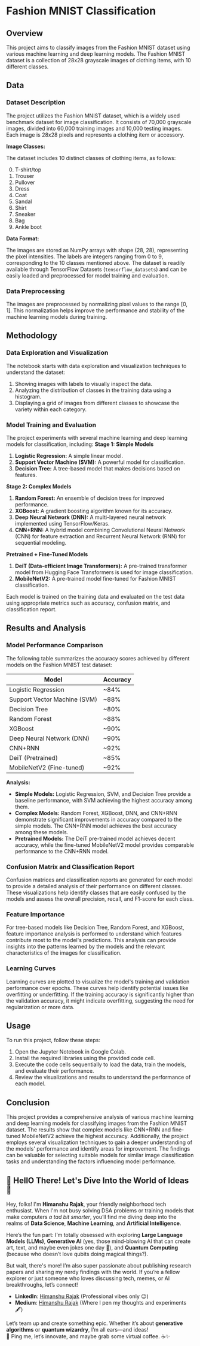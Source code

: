 # Fashion MNIST Classification

## Overview

This project aims to classify images from the Fashion MNIST dataset using various machine learning and deep learning models. The Fashion MNIST dataset is a collection of 28x28 grayscale images of clothing items, with 10 different classes.

## Data

### Dataset Description

The project utilizes the Fashion MNIST dataset, which is a widely used benchmark dataset for image classification. It consists of 70,000 grayscale images, divided into 60,000 training images and 10,000 testing images. Each image is 28x28 pixels and represents a clothing item or accessory.

**Image Classes:**

The dataset includes 10 distinct classes of clothing items, as follows:

0. T-shirt/top
1. Trouser
2. Pullover
3. Dress
4. Coat
5. Sandal
6. Shirt
7. Sneaker
8. Bag
9. Ankle boot

**Data Format:**

The images are stored as NumPy arrays with shape (28, 28), representing the pixel intensities. The labels are integers ranging from 0 to 9, corresponding to the 10 classes mentioned above. The dataset is readily available through TensorFlow Datasets (`tensorflow_datasets`) and can be easily loaded and preprocessed for model training and evaluation.


### Data Preprocessing

The images are preprocessed by normalizing pixel values to the range [0, 1]. This normalization helps improve the performance and stability of the machine learning models during training.

## Methodology

### Data Exploration and Visualization

The notebook starts with data exploration and visualization techniques to understand the dataset:
1. Showing images with labels to visually inspect the data.
2. Analyzing the distribution of classes in the training data using a histogram.
3. Displaying a grid of images from different classes to showcase the variety within each category.

### Model Training and Evaluation

The project experiments with several machine learning and deep learning models for classification, including:
**Stage 1: Simple Models**
1. **Logistic Regression:** A simple linear model.
2. **Support Vector Machine (SVM):** A powerful model for classification.
3. **Decision Tree:** A tree-based model that makes decisions based on features.

**Stage 2: Complex Models**
1. **Random Forest:** An ensemble of decision trees for improved performance.
2. **XGBoost:** A gradient boosting algorithm known for its accuracy.
3. **Deep Neural Network (DNN):** A multi-layered neural network implemented using TensorFlow/Keras.
4. **CNN+RNN:** A hybrid model combining Convolutional Neural Network (CNN) for feature extraction and Recurrent Neural Network (RNN) for sequential modeling.

**Pretrained + Fine-Tuned Models**
1. **DeiT (Data-efficient Image Transformers):** A pre-trained transformer model from Hugging Face Transformers is used for image classification.
2. **MobileNetV2:** A pre-trained model fine-tuned for Fashion MNIST classification.

Each model is trained on the training data and evaluated on the test data using appropriate metrics such as accuracy, confusion matrix, and classification report.

## Results and Analysis

### Model Performance Comparison

The following table summarizes the accuracy scores achieved by different models on the Fashion MNIST test dataset:

| Model | Accuracy |
|---|---|
| Logistic Regression | ~84% |
| Support Vector Machine (SVM) | ~88% |
| Decision Tree | ~80% |
| Random Forest | ~88% |
| XGBoost | ~90% |
| Deep Neural Network (DNN) | ~90% |
| CNN+RNN | ~92% |
| DeiT (Pretrained) | ~85% |
| MobileNetV2 (Fine-tuned) | ~92% |


**Analysis:**

* **Simple Models:** Logistic Regression, SVM, and Decision Tree provide a baseline performance, with SVM achieving the highest accuracy among them.
* **Complex Models:** Random Forest, XGBoost, DNN, and CNN+RNN demonstrate significant improvements in accuracy compared to the simple models. The CNN+RNN model achieves the best accuracy among these models.
* **Pretrained Models:** The DeiT pre-trained model achieves decent accuracy, while the fine-tuned MobileNetV2 model provides comparable performance to the CNN+RNN model.


### Confusion Matrix and Classification Report

Confusion matrices and classification reports are generated for each model to provide a detailed analysis of their performance on different classes. These visualizations help identify classes that are easily confused by the models and assess the overall precision, recall, and F1-score for each class.

### Feature Importance

For tree-based models like Decision Tree, Random Forest, and XGBoost, feature importance analysis is performed to understand which features contribute most to the model's predictions. This analysis can provide insights into the patterns learned by the models and the relevant characteristics of the images for classification.

### Learning Curves

Learning curves are plotted to visualize the model's training and validation performance over epochs. These curves help identify potential issues like overfitting or underfitting. If the training accuracy is significantly higher than the validation accuracy, it might indicate overfitting, suggesting the need for regularization or more data.

## Usage

To run this project, follow these steps:
1. Open the Jupyter Notebook in Google Colab.
2. Install the required libraries using the provided code cell.
3. Execute the code cells sequentially to load the data, train the models, and evaluate their performance.
4. Review the visualizations and results to understand the performance of each model.

## Conclusion

This project provides a comprehensive analysis of various machine learning and deep learning models for classifying images from the Fashion MNIST dataset. The results show that complex models like CNN+RNN and fine-tuned MobileNetV2 achieve the highest accuracy. Additionally, the project employs several visualization techniques to gain a deeper understanding of the models' performance and identify areas for improvement. The findings can be valuable for selecting suitable models for similar image classification tasks and understanding the factors influencing model performance.

## 👋 HellO There! Let's Dive Into the World of Ideas 🚀

Hey, folks! I'm **Himanshu Rajak**, your friendly neighborhood tech enthusiast. When I'm not busy solving DSA problems or training models that make computers *a tad bit smarter*, you’ll find me diving deep into the realms of **Data Science**, **Machine Learning**, and **Artificial Intelligence**.  

Here’s the fun part: I’m totally obsessed with exploring **Large Language Models (LLMs)**, **Generative AI** (yes, those mind-blowing AI that can create art, text, and maybe even jokes one day 🤖), and **Quantum Computing** (because who doesn’t love qubits doing magical things?).  

But wait, there's more! I’m also super passionate about publishing research papers and sharing my nerdy findings with the world. If you’re a fellow explorer or just someone who loves discussing tech, memes, or AI breakthroughs, let’s connect!

- **LinkedIn**: [Himanshu Rajak](https://www.linkedin.com/in/himanshu-rajak-22b98221b/) (Professional vibes only 😉)
- **Medium**: [Himanshu Rajak](https://himanshusurendrarajak.medium.com/) (Where I pen my thoughts and experiments 🖋️)

Let’s team up and create something epic. Whether it’s about **generative algorithms** or **quantum wizardry**, I’m all ears—and ideas!  
🎯 Ping me, let’s innovate, and maybe grab some virtual coffee. ☕✨


